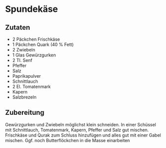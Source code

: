 # Spundekäse

## Zutaten
* 2 Päckchen Frischkäse
* 1 Päckchen Quark (40 % Fett)
* 2 Zwiebeln
* 1 Glas Gewürzgurken
* 2 Tl. Senf
* Pfeffer
* Salz
* Paprikapulver 
* Schnittlauch
* 2 El. Tomatenmark
* Kapern
* Salzbrezeln

## Zubereitung
Gewürzgurken und Zwiebeln möglichst klein schneiden. In einer Schüssel mit Schnittlauch, Tomatenmark, Kapern, Pfeffer und Salz gut mischen. Frischkäse und Qurak zum Schluss hinzufügen
und alles gut mit einer Gabel mischen. Ggf. noch Butterflöckchen in die Masse einarbeiten 